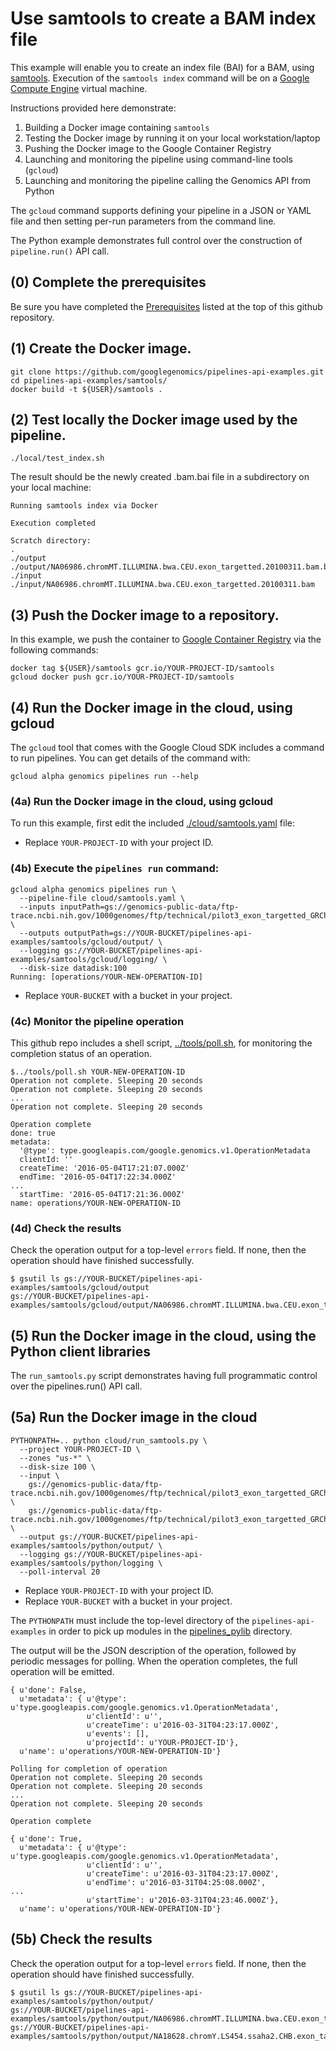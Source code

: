 # Use samtools to create a BAM index file

This example will enable you to create an index file (BAI) for a BAM, using [samtools](http://www.htslib.org/).
Execution of the `samtools index` command will be on a [Google Compute Engine](https://cloud.google.com/compute/docs/)
virtual machine.

Instructions provided here demonstrate:

1. Building a Docker image containing `samtools`
1. Testing the Docker image by running it on your local workstation/laptop
1. Pushing the Docker image to the Google Container Registry
1. Launching and monitoring the pipeline using command-line tools (`gcloud`)
1. Launching and monitoring the pipeline calling the Genomics API from Python

The `gcloud` command supports defining your pipeline in a JSON or YAML file and then setting per-run parameters from the command line.

The Python example demonstrates full control over the construction of `pipeline.run()` API call.

## (0) Complete the prerequisites

Be sure you have completed the [Prerequisites](../README.md#prerequisites)
listed at the top of this github repository.

## (1) Create the Docker image.

```
git clone https://github.com/googlegenomics/pipelines-api-examples.git
cd pipelines-api-examples/samtools/
docker build -t ${USER}/samtools .
```

## (2) Test locally the Docker image used by the pipeline.

```
./local/test_index.sh
```

The result should be the newly created .bam.bai file in a subdirectory on your local machine:
```
Running samtools index via Docker

Execution completed

Scratch directory:
.
./output
./output/NA06986.chromMT.ILLUMINA.bwa.CEU.exon_targetted.20100311.bam.bai
./input
./input/NA06986.chromMT.ILLUMINA.bwa.CEU.exon_targetted.20100311.bam
```

## (3) Push the Docker image to a repository.

In this example, we push the container to [Google Container Registry](https://cloud.google.com/container-registry/) via the following commands:
```
docker tag ${USER}/samtools gcr.io/YOUR-PROJECT-ID/samtools
gcloud docker push gcr.io/YOUR-PROJECT-ID/samtools
```

## (4) Run the Docker image in the cloud, using gcloud

The `gcloud` tool that comes with the Google Cloud SDK includes a command
to run pipelines. You can get details of the command with:

```
gcloud alpha genomics pipelines run --help
```

### (4a) Run the Docker image in the cloud, using gcloud

To run this example, first edit the included [./cloud/samtools.yaml](./cloud/samtools.yaml) file:

* Replace `YOUR-PROJECT-ID` with your project ID.

### (4b) Execute the `pipelines run` command:

```
gcloud alpha genomics pipelines run \
  --pipeline-file cloud/samtools.yaml \
  --inputs inputPath=gs://genomics-public-data/ftp-trace.ncbi.nih.gov/1000genomes/ftp/technical/pilot3_exon_targetted_GRCh37_bams/data/NA06986/alignment/NA06986.chromMT.ILLUMINA.bwa.CEU.exon_targetted.20100311.bam \
  --outputs outputPath=gs://YOUR-BUCKET/pipelines-api-examples/samtools/gcloud/output/ \
  --logging gs://YOUR-BUCKET/pipelines-api-examples/samtools/gcloud/logging/ \
  --disk-size datadisk:100
Running: [operations/YOUR-NEW-OPERATION-ID]
```

* Replace `YOUR-BUCKET` with a bucket in your project.

### (4c) Monitor the pipeline operation

This github repo includes a shell script, [../tools/poll.sh](../tools/poll.sh), for monitoring the completion status of an operation.

```
$../tools/poll.sh YOUR-NEW-OPERATION-ID
Operation not complete. Sleeping 20 seconds
Operation not complete. Sleeping 20 seconds
...
Operation not complete. Sleeping 20 seconds

Operation complete
done: true
metadata:
  '@type': type.googleapis.com/google.genomics.v1.OperationMetadata
  clientId: ''
  createTime: '2016-05-04T17:21:07.000Z'
  endTime: '2016-05-04T17:22:34.000Z'
...
  startTime: '2016-05-04T17:21:36.000Z'
name: operations/YOUR-NEW-OPERATION-ID

```

### (4d) Check the results

Check the operation output for a top-level `errors` field.
If none, then the operation should have finished successfully.

```
$ gsutil ls gs://YOUR-BUCKET/pipelines-api-examples/samtools/gcloud/output
gs://YOUR-BUCKET/pipelines-api-examples/samtools/gcloud/output/NA06986.chromMT.ILLUMINA.bwa.CEU.exon_targetted.20100311.bam.bai
```

## (5) Run the Docker image in the cloud, using the Python client libraries

The `run_samtools.py` script demonstrates having full programmatic control
over the pipelines.run() API call.

## (5a) Run the Docker image in the cloud

```
PYTHONPATH=.. python cloud/run_samtools.py \
  --project YOUR-PROJECT-ID \
  --zones "us-*" \
  --disk-size 100 \
  --input \
    gs://genomics-public-data/ftp-trace.ncbi.nih.gov/1000genomes/ftp/technical/pilot3_exon_targetted_GRCh37_bams/data/NA06986/alignment/NA06986.chromMT.ILLUMINA.bwa.CEU.exon_targetted.20100311.bam \
    gs://genomics-public-data/ftp-trace.ncbi.nih.gov/1000genomes/ftp/technical/pilot3_exon_targetted_GRCh37_bams/data/NA18628/alignment/NA18628.chromY.LS454.ssaha2.CHB.exon_targetted.20100311.bam \
  --output gs://YOUR-BUCKET/pipelines-api-examples/samtools/python/output/ \
  --logging gs://YOUR-BUCKET/pipelines-api-examples/samtools/python/logging \
  --poll-interval 20
```

* Replace `YOUR-PROJECT-ID` with your project ID.
* Replace `YOUR-BUCKET` with a bucket in your project.

The `PYTHONPATH` must include the top-level directory of the
`pipelines-api-examples` in order to pick up modules in the
[pipelines_pylib](../pipelines_pylib) directory.

The output will be the JSON description of the operation, followed by periodic
messages for polling. When the operation completes, the full operation will
be emitted.
```
{ u'done': False,
  u'metadata': { u'@type': u'type.googleapis.com/google.genomics.v1.OperationMetadata',
                 u'clientId': u'',
                 u'createTime': u'2016-03-31T04:23:17.000Z',
                 u'events': [],
                 u'projectId': u'YOUR-PROJECT-ID'},
  u'name': u'operations/YOUR-NEW-OPERATION-ID'}

Polling for completion of operation
Operation not complete. Sleeping 20 seconds
Operation not complete. Sleeping 20 seconds
...
Operation not complete. Sleeping 20 seconds

Operation complete

{ u'done': True,
  u'metadata': { u'@type': u'type.googleapis.com/google.genomics.v1.OperationMetadata',
                 u'clientId': u'',
                 u'createTime': u'2016-03-31T04:23:17.000Z',
                 u'endTime': u'2016-03-31T04:25:08.000Z',
...
                 u'startTime': u'2016-03-31T04:23:46.000Z'},
  u'name': u'operations/YOUR-NEW-OPERATION-ID'}
```

## (5b) Check the results

Check the operation output for a top-level `errors` field.
If none, then the operation should have finished successfully.

```
$ gsutil ls gs://YOUR-BUCKET/pipelines-api-examples/samtools/python/output/
gs://YOUR-BUCKET/pipelines-api-examples/samtools/python/output/NA06986.chromMT.ILLUMINA.bwa.CEU.exon_targetted.20100311.bam.bai
gs://YOUR-BUCKET/pipelines-api-examples/samtools/python/output/NA18628.chromY.LS454.ssaha2.CHB.exon_targetted.20100311.bam.bai
```

